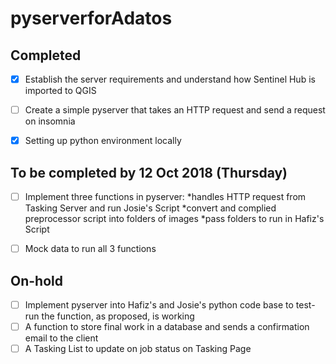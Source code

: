 # pyserverforAdatos


## Completed 
- [x]  Establish the server requirements and understand how Sentinel Hub is imported to QGIS 
- [ ]  Create a simple pyserver that takes an HTTP request and send a request on insomnia 
- [x]  Setting up python environment locally 


## To be completed by 12 Oct 2018 (Thursday) 
- [ ] Implement three functions in pyserver: 
  *handles HTTP request from Tasking Server and run Josie's Script 
  *convert and complied preprocessor script into folders of images
  *pass folders to run in Hafiz's Script
  
- [ ] Mock data to run all 3 functions


## On-hold 
- [ ] Implement pyserver into Hafiz's and Josie's python code base to test-run the function, as proposed, is working 
- [ ] A function to store final work in a database and sends a confirmation email to the client 
- [ ] A Tasking List to update on job status on Tasking Page 
